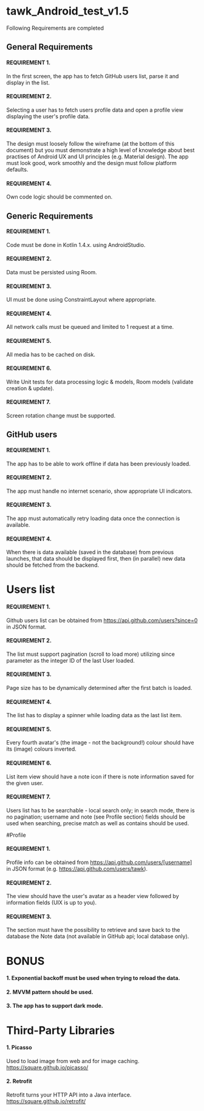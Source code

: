 # tawk_Android_test_v1.5
Following Requirements are completed
## General Requirements
#### REQUIREMENT 1. 
In the first screen, the app has to fetch GitHub users list, parse it and display in the list.
#### REQUIREMENT 2. 
Selecting a user has to fetch users profile data and open a profile view displaying the user's profile data.
#### REQUIREMENT 3. 
The design must loosely follow the wireframe (at the bottom of this document) but you must demonstrate a high level of knowledge about best practises of Android UX and UI principles (e.g. Material design). The app must look good, work smoothly and the design must follow platform defaults.
#### REQUIREMENT 4. 
Own code logic should be commented on.
## Generic Requirements
#### REQUIREMENT 1.
Code must be done in Kotlin 1.4.x. using AndroidStudio.
#### REQUIREMENT 2.
Data must be persisted using Room.
#### REQUIREMENT 3.
UI must be done using ConstraintLayout where appropriate.
#### REQUIREMENT 4.
All network calls must be queued and limited to 1 request at a time.
#### REQUIREMENT 5.
All media has to be cached on disk.
#### REQUIREMENT 6.
Write Unit tests for data processing logic & models, Room models (validate creation & update).
#### REQUIREMENT 7.
Screen rotation change must be supported.

## GitHub users
#### REQUIREMENT 1.
The app has to be able to work offline if data has been previously loaded.
#### REQUIREMENT 2.
The app must handle no internet scenario, show appropriate UI indicators.
#### REQUIREMENT 3.
The app must automatically retry loading data once the connection is available.
#### REQUIREMENT 4.
When there is data available (saved in the database) from previous launches, that data should be displayed first, then (in parallel) new data should be fetched from the backend.

# Users list
#### REQUIREMENT 1.
Github users list can be obtained from https://api.github.com/users?since=0 in JSON format.
#### REQUIREMENT 2.
The list must support pagination (scroll to load more) utilizing since parameter as the integer ID of the last User loaded.
#### REQUIREMENT 3.
Page size has to be dynamically determined after the first batch is loaded.
#### REQUIREMENT 4.
The list has to display a spinner while loading data as the last list item.
#### REQUIREMENT 5.
Every fourth avatar's (the image - not the background!) colour should have its (image) colours inverted.
#### REQUIREMENT 6.
List item view should have a note icon if there is note information saved for the given user.
#### REQUIREMENT 7.
Users list has to be searchable - local search only; in search mode, there is no pagination; username and note (see Profile section) fields should be used when searching, precise match as well as contains should be used.

#Profile
#### REQUIREMENT 1.
Profile info can be obtained from https://api.github.com/users/[username] in JSON format (e.g. https://api.github.com/users/tawk).
#### REQUIREMENT 2.
The view should have the user's avatar as a header view followed by information fields (UIX is up to you).
#### REQUIREMENT 3.
The section must have the possibility to retrieve and save back to the database the Note data (not available in GitHub api; local database only). 

# BONUS
#### 1. Exponential backoff must be used when trying to reload the data.
#### 2. MVVM pattern should be used.
#### 3. The app has to support dark mode.

# Third-Party Libraries
#### 1. Picasso
Used to load image from web and for image caching. https://square.github.io/picasso/
#### 2. Retrofit
Retrofit turns your HTTP API into a Java interface. https://square.github.io/retrofit/
